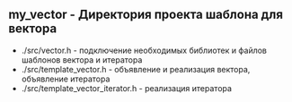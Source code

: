 ## my_vector - Директория проекта шаблона для вектора

* ./src/vector.h - подключение необходимых библиотек и файлов шаблонов вектора и итератора
* ./src/template_vector.h - объявление и реализация вектора, объявление итератора
* ./src/template_vector_iterator.h - реализация итератора